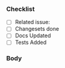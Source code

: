 <!-- Thank you for the pr! Make sure you follow the checklist below: -->

### Checklist

-   [ ] Related issue: <!-- If this pr has a issue with it then replace this comment with the issue number e.g. #11 -->
-   [ ] Changesets done <!-- If this pr includes a change, generate it by running pnpm changeset -->
-   [ ] Docs Updated
-   [ ] Tests Added

### Body

<!-- Here you can put what the pr is about -->
